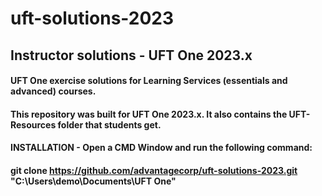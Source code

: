 # uft-solutions-2023
## Instructor solutions - UFT One  2023.x
#### UFT One exercise solutions for Learning Services (essentials and advanced) courses.
#### This repository was built for UFT One 2023.x. It also contains the UFT-Resources folder that students get.
#### INSTALLATION - Open a CMD Window and run the following command:
#### git clone https://github.com/advantagecorp/uft-solutions-2023.git "C:\Users\demo\Documents\UFT One"
